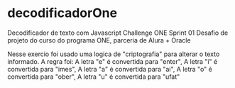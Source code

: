 # decodificadorOne
Decodificador de texto com Javascript
Challenge ONE Sprint 01
Desafio de projeto do curso do programa ONE, parceria de Alura + Oracle


Nesse exercio foi usado uma logica de "criptografia" para alterar o texto informado.
A regra foi:
A letra "e" é convertida para "enter",
A letra "i" é convertida para "imes",
A letra "a" é convertida para "ai",
A letra "o" é convertida para "ober",
A letra "u" é convertida para "ufat"
